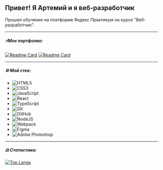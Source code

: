 ## Привет! Я Артемий и я веб-разработчик
Прошел обучение на платформе Яндекс Практикум на курсе "Веб-разработчик".

---

##### ⚡Мое портфолио:
[![Readme Card](https://github-readme-stats.vercel.app/api/pin/?username=RTemiy&repo=Chronicles)](https://github.com/RTemiy/Chronicles)
[![Readme Card](https://github-readme-stats.vercel.app/api/pin/?username=RTemiy&repo=guest-house)](https://github.com/RTemiy/guest-house)

---

##### ⚙️ Мой стек:

- ![HTML5](https://img.shields.io/badge/html5-%23E34F26.svg?style=for-the-badge&logo=html5&logoColor=white)
- ![CSS3](https://img.shields.io/badge/css3-%231572B6.svg?style=for-the-badge&logo=css3&logoColor=white)
- ![JavaScript](https://img.shields.io/badge/javascript-%23323330.svg?style=for-the-badge&logo=javascript&logoColor=%23F7DF1E)
- ![React](https://img.shields.io/badge/-ReactJs-61DAFB?logo=react&logoColor=white&style=for-the-badge)
- ![TypeScript](https://shields.io/badge/TypeScript-3178C6?logo=TypeScript&logoColor=FFF&style=flat-square)
- ![Git](https://img.shields.io/badge/git-%23F05033.svg?style=for-the-badge&logo=git&logoColor=white)
- ![GitHub](https://img.shields.io/badge/github-%23121011.svg?style=for-the-badge&logo=github&logoColor=white)
- ![NodeJS](https://img.shields.io/badge/node.js-6DA55F?style=for-the-badge&logo=node.js&logoColor=white)
- ![Webpack](https://img.shields.io/badge/webpack-%238DD6F9.svg?style=for-the-badge&logo=webpack&logoColor=black)
- ![Figma](https://img.shields.io/badge/figma-%23F24E1E.svg?style=for-the-badge&logo=figma&logoColor=white)
- ![Adobe Photoshop](https://img.shields.io/badge/adobe%20photoshop-%2331A8FF.svg?style=for-the-badge&logo=adobe%20photoshop&logoColor=white)

---

##### ⚖️ Статистика:

[![Top Langs](https://github-readme-stats.vercel.app/api/top-langs/?username=RTemiy&layout=compact)](https://github.com/anuraghazra/github-readme-stats)

